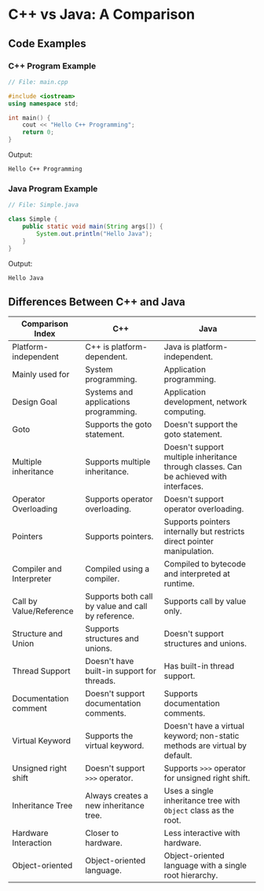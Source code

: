 # C++ vs Java: A Comparison

## Code Examples

### C++ Program Example

```cpp
// File: main.cpp

#include <iostream>  
using namespace std;  

int main() {  
    cout << "Hello C++ Programming";  
    return 0;  
}
```

Output:
```
Hello C++ Programming
```

### Java Program Example

```java
// File: Simple.java

class Simple {  
    public static void main(String args[]) {  
        System.out.println("Hello Java");  
    }  
}
```

Output:
```
Hello Java
```

## Differences Between C++ and Java

| Comparison Index       | C++                                  | Java                                 |
|------------------------|--------------------------------------|--------------------------------------|
| Platform-independent   | C++ is platform-dependent.           | Java is platform-independent.        |
| Mainly used for        | System programming.                  | Application programming.             |
| Design Goal            | Systems and applications programming. | Application development, network computing. |
| Goto                   | Supports the goto statement.         | Doesn't support the goto statement.  |
| Multiple inheritance   | Supports multiple inheritance.       | Doesn't support multiple inheritance through classes. Can be achieved with interfaces. |
| Operator Overloading   | Supports operator overloading.       | Doesn't support operator overloading. |
| Pointers               | Supports pointers.                   | Supports pointers internally but restricts direct pointer manipulation. |
| Compiler and Interpreter | Compiled using a compiler.        | Compiled to bytecode and interpreted at runtime. |
| Call by Value/Reference | Supports both call by value and call by reference. | Supports call by value only. |
| Structure and Union    | Supports structures and unions.      | Doesn't support structures and unions. |
| Thread Support         | Doesn't have built-in support for threads. | Has built-in thread support.        |
| Documentation comment  | Doesn't support documentation comments. | Supports documentation comments.    |
| Virtual Keyword        | Supports the virtual keyword.       | Doesn't have a virtual keyword; non-static methods are virtual by default. |
| Unsigned right shift   | Doesn't support `>>>` operator.      | Supports `>>>` operator for unsigned right shift. |
| Inheritance Tree       | Always creates a new inheritance tree. | Uses a single inheritance tree with `Object` class as the root. |
| Hardware Interaction   | Closer to hardware.                  | Less interactive with hardware.      |
| Object-oriented        | Object-oriented language.            | Object-oriented language with a single root hierarchy. |
